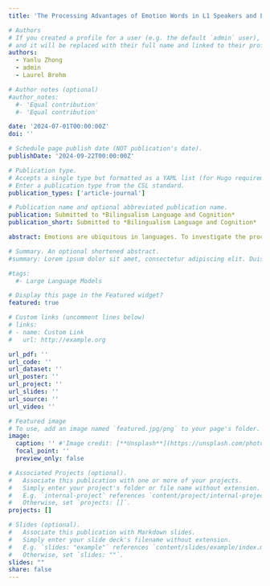 ```yaml
---
title: 'The Processing Advantages of Emotion Words in L1 Speakers and L2 Speakers: A Meta-Analysis'

# Authors
# If you created a profile for a user (e.g. the default `admin` user), write the username (folder name) here
# and it will be replaced with their full name and linked to their profile.
authors:
  - Yanlu Zhong
  - admin
  - Laurel Brehm

# Author notes (optional)
#author_notes:
  #- 'Equal contribution'
  #- 'Equal contribution'

date: '2024-07-01T00:00:00Z'
doi: ''

# Schedule page publish date (NOT publication's date).
publishDate: '2024-09-22T00:00:00Z'

# Publication type.
# Accepts a single type but formatted as a YAML list (for Hugo requirements).
# Enter a publication type from the CSL standard.
publication_types: ['article-journal']

# Publication name and optional abbreviated publication name.
publication: Submitted to *Bilingualism Language and Cognition*
publication_short: Submitted to *Bilingualism Language and Cognition*

abstract: Emotions are ubiquitous in languages. To investigate the processing advantages of negative and positive words over neutral words in L1 and L2 speakers, this meta-analysis synthesized 87 studies (383 effect sizes). We investigated how processing advantages were moderated by other emotional properties (arousal, emotion word type), linguistic information (concreteness, frequency, word length, orthographic and phonological neighborhood sizes), and task type. Our results showed a small to medium processing advantage for positive words in L1 speakers. Additionally, the processing disadvantage of emotion-label words compared to emotion-laden words was greater for negative words than positive ones in L2 speakers. Furthermore, L2 speakers’ processing of positive words was more sensitive to the inhibitory effects of arousal and length than negative words. Task type was also found to play an important role in L1 speakers’ emotion word processing. Overall, our findings lend support to theoretical frameworks in language acquisition, processing, and cognition.

# Summary. An optional shortened abstract.
#summary: Lorem ipsum dolor sit amet, consectetur adipiscing elit. Duis posuere tellus ac convallis placerat. Proin tincidunt magna sed ex sollicitudin condimentum.

#tags:
  #- Large Language Models

# Display this page in the Featured widget?
featured: true

# Custom links (uncomment lines below)
# links:
# - name: Custom Link
#   url: http://example.org

url_pdf: ''
url_code: ''
url_dataset: ''
url_poster: ''
url_project: ''
url_slides: ''
url_source: ''
url_video: ''

# Featured image
# To use, add an image named `featured.jpg/png` to your page's folder.
image:
  caption: '' #'Image credit: [**Unsplash**](https://unsplash.com/photos/pLCdAaMFLTE)'
  focal_point: ''
  preview_only: false

# Associated Projects (optional).
#   Associate this publication with one or more of your projects.
#   Simply enter your project's folder or file name without extension.
#   E.g. `internal-project` references `content/project/internal-project/index.md`.
#   Otherwise, set `projects: []`.
projects: []

# Slides (optional).
#   Associate this publication with Markdown slides.
#   Simply enter your slide deck's filename without extension.
#   E.g. `slides: "example"` references `content/slides/example/index.md`.
#   Otherwise, set `slides: ""`.
slides: ""
share: false
---
```

